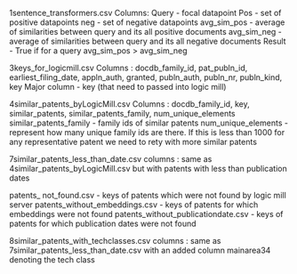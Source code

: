 1sentence_transformers.csv
Columns: 
Query - focal datapoint
Pos - set of positive datapoints
neg - set of negative datapoints
avg_sim_pos - average of similarities between query and its all positive documents
avg_sim_neg - average of similarities between query and its all negative documents
Result - True if for a query avg_sim_pos > avg_sim_neg

3keys_for_logicmill.csv
Columns : docdb_family_id, pat_publn_id, earliest_filing_date, appln_auth, granted, publn_auth, publn_nr, publn_kind, key
Major column - key (that need to passed into logic mill)

4similar_patents_byLogicMill.csv
Columns : docdb_family_id, key, similar_patents, similar_patents_family, num_unique_elements
similar_patents_family - family ids of similar patents
num_unique_elements - represent how many unique family ids are there. If this is less than 1000 for any representative patent we need to rety with more similar patents

7similar_patents_less_than_date.csv
columns : same as 4similar_patents_byLogicMill.csv but with patents with less than publication dates

patents_ not_found.csv - keys of patents which were not found by logic mill server
patents_without_embeddings.csv - keys of patents for which embeddings were not found
patents_without_publicationdate.csv - keys of patents for which publication dates were not found

8similar_patents_with_techclasses.csv
columns : same as 7similar_patents_less_than_date.csv with an added column mainarea34 denoting the tech class

